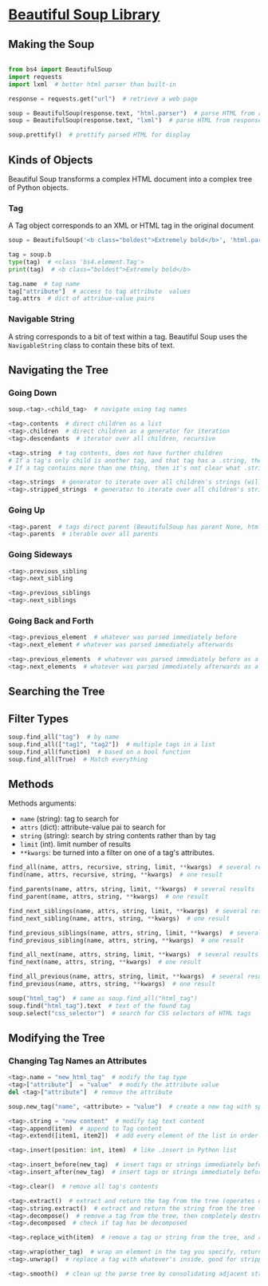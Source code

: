# [Beautiful Soup Library](https://www.crummy.com/software/BeautifulSoup/bs4/doc/)

## Making the Soup

```py

from bs4 import BeautifulSoup
import requests
import lxml  # better html parser than built-in

response = requests.get("url")  # retrieve a web page

soup = BeautifulSoup(response.text, "html.parser")  # parse HTML from response w/ python default HTML parser
soup = BeautifulSoup(response.text, "lxml")  # parse HTML from response w/ lxml parser

soup.prettify()  # prettify parsed HTML for display
```

## Kinds of Objects

Beautiful Soup transforms a complex HTML document into a complex tree of Python objects.

### Tag

A Tag object corresponds to an XML or HTML tag in the original document

```py
soup = BeautifulSoup('<b class="boldest">Extremely bold</b>', 'html.parser')  # parse HTML/XML

tag = soup.b
type(tag)  # <class 'bs4.element.Tag'>
print(tag)  # <b class="boldest">Extremely bold</b>

tag.name  # tag name
tag["attribute"]  # access to tag attribute  values
tag.attrs  # dict of attribue-value pairs
```

### Navigable String

A string corresponds to a bit of text within a tag. Beautiful Soup uses the `NavigableString` class to contain these bits of text.

## Navigating the Tree

### Going Down

```py
soup.<tag>.<child_tag>  # navigate using tag names

<tag>.contents  # direct children as a list
<tag>.children  # direct children as a generator for iteration
<tag>.descendants  # iterator over all children, recursive

<tag>.string  # tag contents, does not have further children
# If a tag's only child is another tag, and that tag has a .string, then the parent tag is considered to have the same .string as its child
# If a tag contains more than one thing, then it's not clear what .string should refer to, so .string is defined to be None

<tag>.strings  # generator to iterate over all children's strings (will list white space)
<tag>.stripped_strings  # generator to iterate over all children's strings (will NOT list white space)
```

### Going Up

```py
<tag>.parent  # tags direct parent (BeautifulSoup has parent None, html has parent BeautifulSoup)
<tag>.parents  # iterable over all parents
```

### Going Sideways

```py
<tag>.previous_sibling
<tag>.next_sibling

<tag>.previous_siblings
<tag>.next_siblings
```

### Going Back and Forth

```py
<tag>.previous_element  # whatever was parsed immediately before
<tag>.next_element # whatever was parsed immediately afterwards

<tag>.previous_elements  # whatever was parsed immediately before as a list
<tag>.next_elements  # whatever was parsed immediately afterwards as a list
```

## Searching the Tree

## Filter Types

```py
soup.find_all("tag")  # by name
soup.find_all(["tag1", "tag2"])  # multiple tags in a list
soup.find_all(function)  # based on a bool function
soup.find_all(True)  # Match everything
```

## Methods

Methods arguments:

- `name` (string): tag to search for
- `attrs` (dict): attribute-value pai to search for
- `string` (string): search by string contents rather than by tag
- `limit` (int). limit number of results
- `**kwargs`: be turned into a filter on one of a tag's attributes.

```py
find_all(name, attrs, recursive, string, limit, **kwargs)  # several results
find(name, attrs, recursive, string, **kwargs)  # one result

find_parents(name, attrs, string, limit, **kwargs)  # several results
find_parent(name, attrs, string, **kwargs)  # one result

find_next_siblings(name, attrs, string, limit, **kwargs)  # several results
find_next_sibling(name, attrs, string, **kwargs)  # one result

find_previous_siblings(name, attrs, string, limit, **kwargs)  # several results
find_previous_sibling(name, attrs, string, **kwargs)  # one result

find_all_next(name, attrs, string, limit, **kwargs)  # several results
find_next(name, attrs, string, **kwargs)  # one result

find_all_previous(name, attrs, string, limit, **kwargs)  # several results
find_previous(name, attrs, string, **kwargs)  # one result

soup("html_tag")  # same as soup.find_all("html_tag")
soup.find("html_tag").text  # text of the found tag
soup.select("css_selector")  # search for CSS selectors of HTML tags
```

## Modifying the Tree

### Changing Tag Names an Attributes

```py
<tag>.name = "new_html_tag"  # modify the tag type
<tag>["attribute"]  = "value"  # modify the attribute value
del <tag>["attribute"]  # remove the attribute

soup.new_tag("name", <attribute> = "value")  # create a new tag with specified name and attributes

<tag>.string = "new content"  # modify tag text content
<tag>.append(item)  # append to Tag content
<tag>.extend([item1, item2])  # add every element of the list in order

<tag>.insert(position: int, item)  # like .insert in Python list

<tag>.insert_before(new_tag)  # insert tags or strings immediately before something else in the parse tree
<tag>.insert_after(new_tag)  # insert tags or strings immediately before something else in the parse tree

<tag>.clear()  # remove all tag's contents

<tag>.extract()  # extract and return the tag from the tree (operates on self)
<tag>.string.extract()  # extract and return the string from the tree (operates on self)
<tag>.decompose()  # remove a tag from the tree, then completely destroy it and its contents
<tag>.decomposed  # check if tag has be decomposed

<tag>.replace_with(item)  # remove a tag or string from the tree, and replaces it with the tag or string of choice

<tag>.wrap(other_tag)  # wrap an element in the tag you specify, return the new wrapper
<tag>.unwrap()  # replace a tag with whatever's inside, good for stripping out markup

<tag>.smooth()  # clean up the parse tree by consolidating adjacent strings
```
